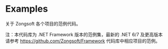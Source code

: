 Examples
========

关于 Zongsoft 各个项目的范例代码。

注：本代码库为 .NET Framework 版本的范例集，最新的 .NET 6/7 及更高版本请参考 https://github.com/Zongsoft/Framework 代码库中相应项目的范例。
